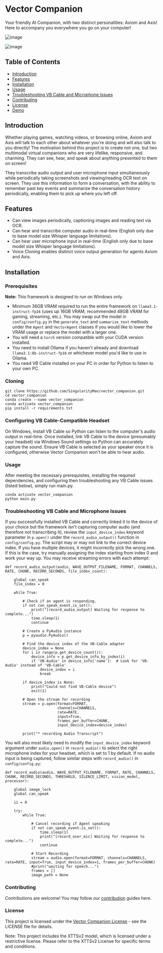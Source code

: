 # Vector Companion

Your friendly AI Companion, with two distinct personalities: Axiom and Axis! Here to accompany you everywhere you go on your computer!

![image](https://github.com/user-attachments/assets/11cbbdec-51fb-4551-938a-3ff40fe4432f)

![image](https://github.com/user-attachments/assets/f14a50e5-74e4-48a9-8e82-d9c0b5432b2a)

## Table of Contents

- [Introduction](#introduction)
- [Features](#features)
- [Installation](#installation)
- [Usage](#usage)
- [Troubleshooting VB Cable and Microphone Issues](#troubleshooting-vb-cable-and-microphone-issues)
- [Contributing](#contributing)
- [License](#license)
- [Demo](https://www.youtube.com/watch?v=V8dWY1K61-0)

## Introduction

Whether playing games, watching videos, or browsing online, Axiom and Axis will talk to each other about whatever you're doing and will also talk to you directly! The motivation behind this project is to create not one, but two multimodal virtual companions who are very lifelike, responsive, and charming. They can see, hear, and speak about anything presented to them on screen!

They transcribe audio output and user microphone input simultaneously while periodically taking screenshots and viewing/reading OCR text on screen. They use this information to form a conversation, with the ability to remember past key events and summarize the conversation history periodically, enabling them to pick up where you left off.

## Features

- Can view images periodically, captioning images and reading text via OCR.
- Can hear and transcribe computer audio in real-time (English only due to base model size Whisper language limitations).
- Can hear user microphone input in real-time (English only due to base model size Whisper language limitations).
- Voice Cloning enables distinct voice output generation for agents Axiom and Axis.

## Installation

### Prerequisites

**Note:** This framework is designed to run on Windows only.

- Minimum 36GB VRAM required to run the entire framework on `llama3.1-instruct-fp16` (uses up 16GB VRAM, recommended 48GB VRAM for gaming, streaming, etc.). You may swap out the model in `config/config.py` in the `generate_text` and `summarize_text` methods under the `Agent` and `VectorAgent` classes if you would like to lower the VRAM usage or replace the model with a larger one.
- You will need a `torch` version compatible with your CUDA version installed.
- You need to install Ollama if you haven't already and download `llama3.1:8b-instruct-fp16` or whichever model you'd like to use in Ollama.
- You need VB Cable installed on your PC in order for Python to listen to your own PC.

### Cloning

```
git clone https://github.com/SingularityMan/vector_companion.git
cd vector_companion
conda create --name vector_companion
conda activate vector_companion
pip install -r requirements.txt
```
### Configuring VB Cable-Compatible Headset
On Windows, install VB Cable so Python can listen to the computer's audio output in real-time.
Once installed, link VB Cable to the device (presumably your headset) via Windows Sound settings so Python can accurately capture the sound.
Ensure VB Cable is selected as your speaker once it is configured, otherwise Vector Companion won't be able to hear audio.

### Usage
After meeting the necessary prerequisites, installing the required dependencies, and configuring then troubleshooting any VB Cable issues (listed below), simply run main.py.

```
conda activate vector_companion
python main.py
```
### Troubleshooting VB Cable and Microphone Issues
If you successfully installed VB Cable and correctly linked it to the device of your choice but the framework isn't capturing computer audio (and therefore not transcribing it), review the `input_device_index` keyword parameter in `p.open()` under the `record_audio_output()` function in `config/config.py`. The script may or may not link to the correct device index. If you have multiple devices, it might incorrectly pick the wrong one. If this is the case, try manually assigning the index starting from index 0 and work your way up. You may receive streaming errors with each attempt:

```
def record_audio_output(audio, WAVE_OUTPUT_FILENAME, FORMAT, CHANNELS, RATE, CHUNK, RECORD_SECONDS, file_index_count):

    global can_speak
    file_index = 0

    while True:

        # Check if an agent is responding.
        if not can_speak_event.is_set():
            print("[record_audio_output] Waiting for response to complete...")
            time.sleep(1)
            continue

        # Create a PyAudio instance
        p = pyaudio.PyAudio()

        # Find the device index of the VB-Cable adapter
        device_index = None
        for i in range(p.get_device_count()):
            device_info = p.get_device_info_by_index(i)
            if 'VB-Audio' in device_info['name']:  # Look for 'VB-Audio' instead of 'VB-Cable'
                device_index = i
                break

        if device_index is None:
            print("Could not find VB-Cable device")
            exit(1)

        # Open the stream for recording
        stream = p.open(format=FORMAT,
                        channels=CHANNELS,
                        rate=RATE,
                        input=True,
                        frames_per_buffer=CHUNK,
                        input_device_index=device_index)

        print("* recording Audio Transcript")
```

You will also most likely need to modify the `input_device_index` keyword argument under `audio.open()` in `record_audio()` to select the right microphone index for your headset, which is set to 1 by default. If no audio input is being captured, follow similar steps with `record_audio()` in `config/config.py`:

```
def record_audio(audio, WAVE_OUTPUT_FILENAME, FORMAT, RATE, CHANNELS, CHUNK, RECORD_SECONDS, THRESHOLD, SILENCE_LIMIT, vision_model, processor):

    global image_lock
    global can_speak

    ii = 0

    try:
        while True:

            # Cancel recording if Agent speaking
            if not can_speak_event.is_set():
                time.sleep(1)
                print("[record_user_mic] Waiting for response to complete...")
                continue

            # Start Recording
            stream = audio.open(format=FORMAT, channels=CHANNELS, rate=RATE, input=True, input_device_index=1, frames_per_buffer=CHUNK)
            #print("waiting for speech...")
            frames = []
            image_path = None
```
### Contributing
Contributions are welcome! You may follow our [contribution](CONTRIBUTING.md) guides here.

### License
This project is licensed under the [Vector Companion License](LICENSE.md) - see the LICENSE file for details.

Note: This project includes the XTTSv2 model, which is licensed under a restrictive license. Please refer to the XTTSv2 License for specific terms and conditions.
